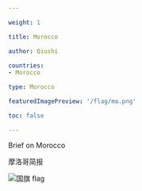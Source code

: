 ```yaml
---

weight: 1

title: Morocco

author: Qiushi 

countries: 
- Morocco

type: Morocco

featuredImagePreview: '/flag/ma.png'

toc: false 

---
```


Brief on Morocco

摩洛哥简报 

<!--more-->

![国旗 flag](/flag/ma.png)